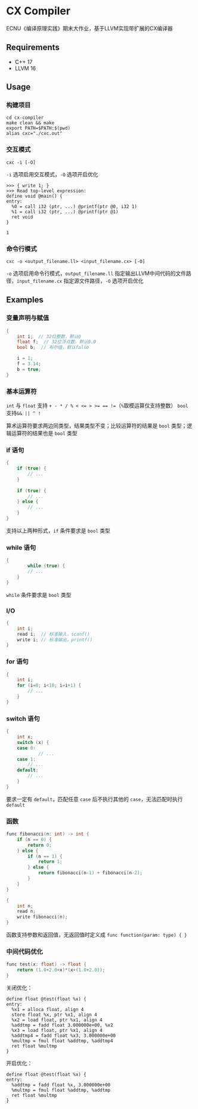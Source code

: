 # CX Compiler

ECNU《编译原理实践》期末大作业，基于LLVM实现带扩展的CX编译器

## Requirements

- C++ 17
- LLVM 16

## Usage

### 构建项目

```shell
cd cx-compiler
make clean && make
export PATH=$PATH:$(pwd)
alias cxc="./cxc.out"
```

### 交互模式

```shell
cxc -i [-O]
```

`-i` 选项启用交互模式，`-O` 选项开启优化

```
>>> { write 1; }
>>> Read top-level expression:
define void @main() {
entry:
  %0 = call i32 (ptr, ...) @printf(ptr @0, i32 1)
  %1 = call i32 (ptr, ...) @printf(ptr @1)
  ret void
}

1
```

### 命令行模式

```shell
cxc -o <output_filename.ll> <input_filename.cx> [-O]
```

`-o` 选项启用命令行模式，`output_filename.ll` 指定输出LLVM中间代码的文件路径，`input_filename.cx` 指定源文件路径，`-O` 选项开启优化

## Examples

### 变量声明与赋值

```c
{
    int i;  // 32位整数，默认0
    float f;  // 32位浮点数，默认0.0
    bool b;  // 布尔值，默认false

    i = 1;
    f = 3.14;
    b = true;
}
```

### 基本运算符

`int` 与 `float` 支持 `+ - * / % < <= > >= == !=`（`%`取模运算仅支持整数）
`bool` 支持`&& || ^ !`

算术运算符要求两边同类型，结果类型不变；比较运算符的结果是 `bool` 类型；逻辑运算符的结果也是 `bool` 类型

### if 语句

```c
{
  	if (true) {
      	// ...
    }
  
  	if (true) {
      	// ...
    } else {
      	// ...
    }
}
```

支持以上两种形式，`if` 条件要求是 `bool` 类型

### while 语句

```c
{
		while (true) {
      	// ...
    }
}
```

`while` 条件要求是 `bool` 类型

### I/O

```c
{
  	int i;
  	read i;  // 标准输入，scanf()
  	write i; // 标准输出，printf()
}
```

### for 语句

```c
{
  	int i;
  	for (i=0; i<10; i=i+1) {
      	// ...
    }
}
```

### switch 语句

```c
{
  	int x;
  	switch (x) {
    case 0:
    		// ...
    case 1:
      	// ...
    default:
        // ...
    }
}
```

要求一定有 `default`，匹配任意 `case` 后不执行其他的 `case`，无法匹配时执行 `default`

### 函数

```c
func fibonacci(n: int) -> int {
    if (n == 0) {
        return 0;
    } else {
        if (n == 1) {
            return 1;
        } else {
            return fibonacci(n-1) + fibonacci(n-2);
        }
    }
}

{
    int n;
    read n;
    write fibonacci(n);
}
```

函数支持参数和返回值，无返回值时定义成 `func function(param: type) { }`

### 中间代码优化

```c
func test(x: float) -> float {
  	return (1.0+2.0+x)*(x+(1.0+2.0));
}
```

关闭优化：

```
define float @test(float %x) {
entry:
  %x1 = alloca float, align 4
  store float %x, ptr %x1, align 4
  %x2 = load float, ptr %x1, align 4
  %addtmp = fadd float 3.000000e+00, %x2
  %x3 = load float, ptr %x1, align 4
  %addtmp4 = fadd float %x3, 3.000000e+00
  %multmp = fmul float %addtmp, %addtmp4
  ret float %multmp
}
```

开启优化：

```
define float @test(float %x) {
entry:
  %addtmp = fadd float %x, 3.000000e+00
  %multmp = fmul float %addtmp, %addtmp
  ret float %multmp
}
```
